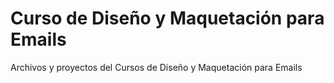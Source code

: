 # Curso de Diseño y Maquetación para Emails
Archivos y proyectos del Cursos de Diseño y Maquetación para Emails
